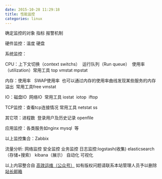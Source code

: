 ```yaml
---
date: 2015-10-28 11:29:18
title: 性能监控
categories: linux
---
```


确定监控的对象 指标 报警机制

硬件监控：温度 硬盘

系统监控：

CPU：上下文切换（context switchs）  运行队列（Run queue）  使用率（utilization）常用工具 top vmstat mpstat

内存：使用率   SWAP使用率  也可以通过内存的使用率曲线发现某些服务的内存溢出  常用工具free vmstat

IO：磁盘IO  网络IO  常用工具 iostat  iotop  iftop

TCP监控：查看tcp连接情况 常用工具 netstat ss

其它项：进程数  登录用户及历史记录 openfile

应用监控：各类服务如nginx mysql  等

以上监控集合：Zabbix

流量分析:
网络监控
安全监控
业务监控
日志监控:logstash(收集)  elasticsearch（存储+搜索）  kibana（展示）
自动化
可视化

以上内容整合自 <a href="http://mp.weixin.qq.com/s?__biz=MzA4Nzg5Nzc5OA==&amp;mid=400138875&amp;idx=1&amp;sn=01b4ea2978370d215442e4a22d7d2a7f&amp;scene=23&amp;srcid=1028gL2FQ3YXNmIIUZwuyFLI#rd" target="_blank">高效运维（公众号）</a>   如有版权问题请联系本站管理人员予以删除  <a href="/?page_id=2" target="_blank">站长邮箱 </a>

